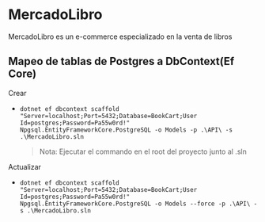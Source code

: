 # MercadoLibro
MercadoLibro es un e-commerce especializado en la venta de libros

## Mapeo de tablas de Postgres a DbContext(Ef Core)
Crear 
- `dotnet ef dbcontext scaffold "Server=localhost;Port=5432;Database=BookCart;User Id=postgres;Password=Pa55w0rd!" Npgsql.EntityFrameworkCore.PostgreSQL -o Models -p .\API\ -s .\MercadoLibro.sln`
  >Nota: Ejecutar el commando en el root del proyecto junto al .sln
  
Actualizar
- `dotnet ef dbcontext scaffold "Server=localhost;Port=5432;Database=BookCart;User Id=postgres;Password=Pa55w0rd!" Npgsql.EntityFrameworkCore.PostgreSQL -o Models --force -p .\API\ -s .\MercadoLibro.sln`
